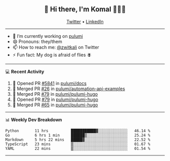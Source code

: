 <h2 align="center"> 👋 Hi there, I'm Komal 🧑🏾‍💻 </h2>
<p align="center">
    <a href="https://twitter.com/zwitkali">Twitter</a> •
    <a href="https://www.linkedin.com/in/komal-ali/">LinkedIn</a>
</p>

--------

- 🔭 I’m currently working on [pulumi](https://github.com/pulumi/pulumi)
- 😄 Pronouns: they/them
- 📫 How to reach me: [@zwitkali](https://twitter.com/zwitkali) on Twitter
- ⚡ Fun fact: My dog is afraid of flies 🪰

--------
💻 **Recent Activity**

<!--START_SECTION:activity-->
1. 💪 Opened PR [#5841](https://github.com/pulumi/docs/pull/5841) in [pulumi/docs](https://github.com/pulumi/docs)
2. 🎉 Merged PR [#26](https://github.com/pulumi/automation-api-examples/pull/26) in [pulumi/automation-api-examples](https://github.com/pulumi/automation-api-examples)
3. 🎉 Merged PR [#79](https://github.com/pulumi/pulumi-hugo/pull/79) in [pulumi/pulumi-hugo](https://github.com/pulumi/pulumi-hugo)
4. 💪 Opened PR [#79](https://github.com/pulumi/pulumi-hugo/pull/79) in [pulumi/pulumi-hugo](https://github.com/pulumi/pulumi-hugo)
5. 🎉 Merged PR [#65](https://github.com/pulumi/pulumi-hugo/pull/65) in [pulumi/pulumi-hugo](https://github.com/pulumi/pulumi-hugo)
<!--END_SECTION:activity-->

--------

📊 **Weekly Dev Breakdown**
<!--START_SECTION:waka-->
```text
Python       11 hrs          ███████████▓░░░░░░░░░░░░░   46.14 % 
Go           6 hrs 1 min     ██████▒░░░░░░░░░░░░░░░░░░   25.24 % 
Markdown     5 hrs 22 mins   █████▓░░░░░░░░░░░░░░░░░░░   22.52 % 
TypeScript   23 mins         ▒░░░░░░░░░░░░░░░░░░░░░░░░   01.67 % 
YAML         22 mins         ▒░░░░░░░░░░░░░░░░░░░░░░░░   01.54 % 
```
<!--END_SECTION:waka-->

--------